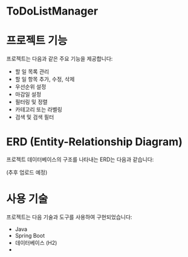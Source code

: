 # ToDoListManager

# 프로젝트 기능

프로젝트는 다음과 같은 주요 기능을 제공합니다:

- 할 일 목록 관리
- 할 일 항목 추가, 수정, 삭제
- 우선순위 설정
- 마감일 설정
- 필터링 및 정렬
- 카테고리 또는 라벨링
- 검색 및 검색 필터

# ERD (Entity-Relationship Diagram)

프로젝트 데이터베이스의 구조를 나타내는 ERD는 다음과 같습니다:


(추후 업로드 예정)

# 사용 기술

프로젝트는 다음 기술과 도구를 사용하여 구현되었습니다:

- Java
- Spring Boot
- 데이터베이스 (H2)
-
